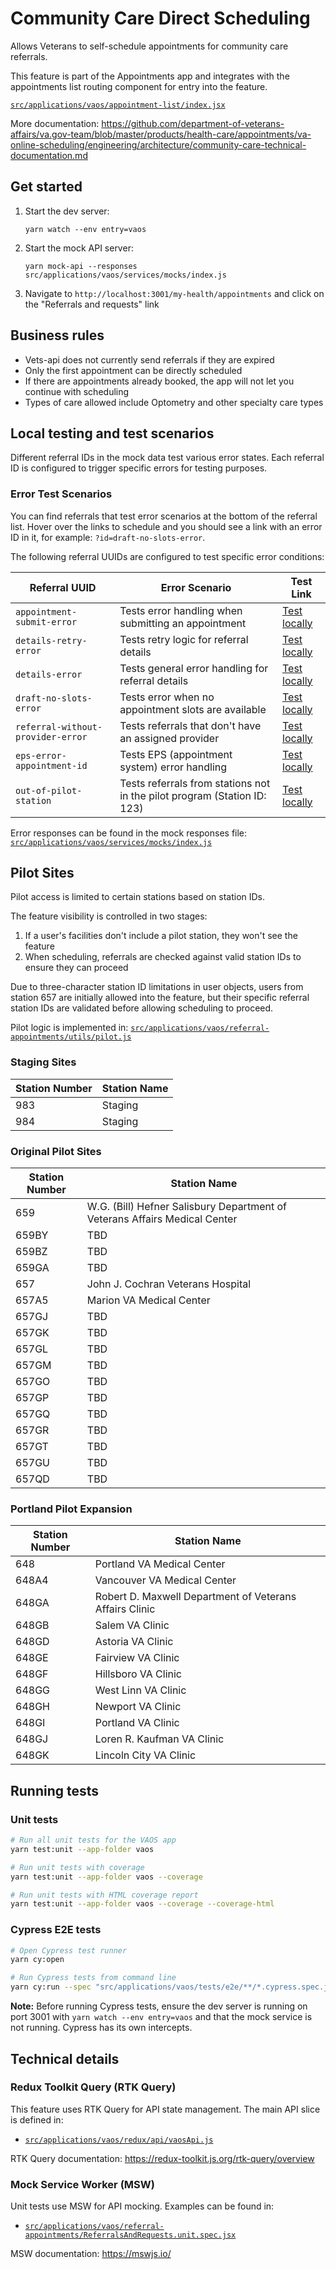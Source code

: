 # Community Care Direct Scheduling

Allows Veterans to self-schedule appointments for community care referrals.

This feature is part of the Appointments app and integrates with the appointments list routing component for entry into the feature.

[`src/applications/vaos/appointment-list/index.jsx`](../appointment-list/index.jsx)

More documentation: https://github.com/department-of-veterans-affairs/va.gov-team/blob/master/products/health-care/appointments/va-online-scheduling/engineering/architecture/community-care-technical-documentation.md

## Get started

1. Start the dev server:
   ```
   yarn watch --env entry=vaos
   ```

2. Start the mock API server:
   ```
   yarn mock-api --responses src/applications/vaos/services/mocks/index.js
   ```

3. Navigate to `http://localhost:3001/my-health/appointments` and click on the "Referrals and requests" link

## Business rules

- Vets-api does not currently send referrals if they are expired
- Only the first appointment can be directly scheduled
- If there are appointments already booked, the app will not let you continue with scheduling
- Types of care allowed include Optometry and other specialty care types


## Local testing and test scenarios

Different referral IDs in the mock data test various error states. Each referral ID is configured to trigger specific errors for testing purposes.

### Error Test Scenarios

You can find referrals that test error scenarios at the bottom of the referral list. Hover over the links to schedule and you should see a link with an error ID in it, for example: `?id=draft-no-slots-error`.

The following referral UUIDs are configured to test specific error conditions:

| Referral UUID | Error Scenario | Test Link |
| ------------- | -------------- | --------- |
| `appointment-submit-error` | Tests error handling when submitting an appointment | [Test locally](http://localhost:3001/my-health/appointments/schedule-referral?id=appointment-submit-error) |
| `details-retry-error` | Tests retry logic for referral details | [Test locally](http://localhost:3001/my-health/appointments/schedule-referral?id=details-retry-error) |
| `details-error` | Tests general error handling for referral details | [Test locally](http://localhost:3001/my-health/appointments/schedule-referral?id=details-error) |
| `draft-no-slots-error` | Tests error when no appointment slots are available | [Test locally](http://localhost:3001/my-health/appointments/schedule-referral?id=draft-no-slots-error) |
| `referral-without-provider-error` | Tests referrals that don't have an assigned provider | [Test locally](http://localhost:3001/my-health/appointments/schedule-referral?id=referral-without-provider-error) |
| `eps-error-appointment-id` | Tests EPS (appointment system) error handling | [Test locally](http://localhost:3001/my-health/appointments/schedule-referral?id=eps-error-appointment-id) |
| `out-of-pilot-station` | Tests referrals from stations not in the pilot program (Station ID: 123) | [Test locally](http://localhost:3001/my-health/appointments/schedule-referral?id=out-of-pilot-station) |

Error responses can be found in the mock responses file: [`src/applications/vaos/services/mocks/index.js`](../services/mocks/index.js)

## Pilot Sites

Pilot access is limited to certain stations based on station IDs.

The feature visibility is controlled in two stages:
1. If a user's facilities don't include a pilot station, they won't see the feature
2. When scheduling, referrals are checked against valid station IDs to ensure they can proceed

Due to three-character station ID limitations in user objects, users from station 657 are initially allowed into the feature, but their specific referral station IDs are validated before allowing scheduling to proceed.

Pilot logic is implemented in: [`src/applications/vaos/referral-appointments/utils/pilot.js`](utils/pilot.js)

### Staging Sites
| Station Number | Station Name|
| --------------| -------------|
| 983 | Staging |
| 984 | Staging |

### Original Pilot Sites

| Station Number | Station Name |
| ------------- | ------------- |
| 659 | W.G. (Bill) Hefner Salisbury Department of Veterans Affairs Medical Center |
| 659BY | TBD |
| 659BZ | TBD |
| 659GA | TBD |
| 657 | John J. Cochran Veterans Hospital |
| 657A5 | Marion VA Medical Center |
| 657GJ | TBD |
| 657GK | TBD |
| 657GL | TBD |
| 657GM | TBD |
| 657GO | TBD |
| 657GP | TBD |
| 657GQ | TBD |
| 657GR | TBD |
| 657GT | TBD |
| 657GU | TBD |
| 657QD | TBD |

### Portland Pilot Expansion

| Station Number | Station Name |
| ------------- | ------------- |
| 648 | Portland VA Medical Center |
| 648A4 | Vancouver VA Medical Center |
| 648GA | Robert D. Maxwell Department of Veterans Affairs Clinic |
| 648GB | Salem VA Clinic |
| 648GD | Astoria VA Clinic |
| 648GE | Fairview VA Clinic |
| 648GF | Hillsboro VA Clinic |
| 648GG | West Linn VA Clinic |
| 648GH | Newport VA Clinic |
| 648GI | Portland VA Clinic |
| 648GJ | Loren R. Kaufman VA Clinic |
| 648GK | Lincoln City VA Clinic |

## Running tests

### Unit tests
```bash
# Run all unit tests for the VAOS app
yarn test:unit --app-folder vaos

# Run unit tests with coverage
yarn test:unit --app-folder vaos --coverage

# Run unit tests with HTML coverage report
yarn test:unit --app-folder vaos --coverage --coverage-html
```

### Cypress E2E tests
```bash
# Open Cypress test runner
yarn cy:open

# Run Cypress tests from command line
yarn cy:run --spec "src/applications/vaos/tests/e2e/**/*.cypress.spec.js"
```

**Note:** Before running Cypress tests, ensure the dev server is running on port 3001 with `yarn watch --env entry=vaos` and that the mock service is not running. Cypress has its own intercepts.


## Technical details

### Redux Toolkit Query (RTK Query)
This feature uses RTK Query for API state management. The main API slice is defined in:
- [`src/applications/vaos/redux/api/vaosApi.js`](../redux/api/vaosApi.js)

RTK Query documentation: https://redux-toolkit.js.org/rtk-query/overview

### Mock Service Worker (MSW)
Unit tests use MSW for API mocking. Examples can be found in:
- [`src/applications/vaos/referral-appointments/ReferralsAndRequests.unit.spec.jsx`](ReferralsAndRequests.unit.spec.jsx)

MSW documentation: https://mswjs.io/

